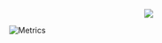 <div align="center">
    <img src="https://metrics.lecoq.io/sun0225SUN?template=classic&config.timezone=Asia%2FShanghai">
</div>

![Metrics](https://metrics.lecoq.io/dzapologize?template=classic&base=header%2C%20activity%2C%20community%2C%20repositories%2C%20metadata&base.indepth=false&base.hireable=false&base.skip=false&config.timezone=Asia%2FShanghai)
